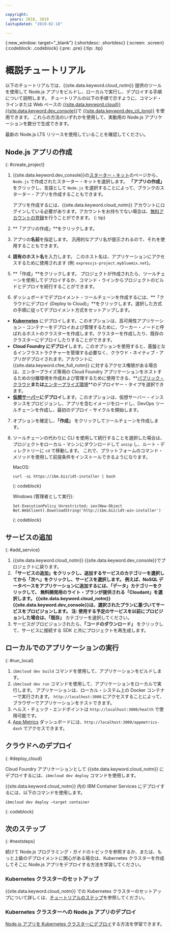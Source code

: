 ```yaml
---

copyright:
  years: 2018, 2019
lastupdated: "2019-02-18"

---
```


{:new_window: target="_blank"}
{:shortdesc: .shortdesc}
{:screen: .screen}
{:codeblock: .codeblock}
{:pre: .pre}
{:tip: .tip}

# 概説チュートリアル

以下のチュートリアルでは、{{site.data.keyword.cloud_notm}} 提供のツールを使用して Node.js アプリをビルドし、ローカルで実行し、デプロイする手順について説明します。 チュートリアルの以下の手順で示すように、コマンド・ラインまたは Web ベースの [{{site.data.keyword.cloud}} {{site.data.keyword.dev_console}}](https://cloud.ibm.com/developer/appservice/dashboard)で [{{site.data.keyword.dev_cli_long}}](/docs/cli/index.html#ibmcloud-cli) を使用できます。 これらの方法のいずれかを使用して、実動用の Node.js アプリケーションを数分で生成できます。

最新の Node.js LTS リリースを使用していることを確認してください。

## Node.js アプリの作成
{: #create_project}

1. {{site.data.keyword.dev_console}}の[スターター・キット](https://cloud.ibm.com/developer/appservice/starter-kits)のページから、`Node.js` で作成されたスターター・キットを選択します。 **「アプリの作成」** をクリックし、言語として `Node.js` を選択することによって、ブランクのスターター・アプリを作成することもできます。

    アプリを作成するには、{{site.data.keyword.cloud_notm}} アカウントにログインしている必要があります。アカウントをお持ちでない場合は、[無料アカウントの登録](https://cloud.ibm.com/registration)を行うことができます。
    {: tip}

2. **「アプリの作成」**をクリックします。
3. アプリの**名前**を指定します。 汎用的なアプリ名が提示されるので、それを使用することもできます。
4. **固有のホスト名**を入力します。 このホスト名は、アプリケーションにアクセスするために使用されます (例: `expressjs-project.mybluemix.net`)。
5. **「作成」**をクリックします。 プロジェクトが作成されたら、ツールチェーンを使用してデプロイするか、コマンド・ラインからプロジェクトのビルドとデプロイを続行することができます。
6. ダッシュボードでデプロイメント・ツールチェーンを作成するには、**「クラウドにデプロイ (Deploy to Cloud)」**をクリックします。選択した方式の手順に従ってデプロイメント方式をセットアップします。
  * **[Kubernetes](/docs/apps/deploying/containers.html#containers-kube)** にデプロイします。このオプションは、高可用性アプリケーション・コンテナーをデプロイおよび管理するために、ワーカー・ノードと呼ばれるホストのクラスターを作成します。クラスターを作成したり、既存のクラスターにデプロイしたりすることができます。
  * **Cloud Foundry にデプロイ**します。このオプションを使用すると、基盤となるインフラストラクチャーを管理する必要なく、クラウド・ネイティブ・アプリがデプロイされます。アカウントに {{site.data.keyword.cfee_full_notm}} に対するアクセス権限がある場合は、エンタープライズ専用の Cloud Foundry アプリケーションをホストするための分離環境を作成および管理するために使用できる、**[パブリック・クラウド](/docs/cloud-foundry-public/about-cf.html#about-cf)**または**[エンタープライズ環境](/docs/cloud-foundry-public/cfee.html#cfee)**のデプロイヤー・タイプを選択できます。
  * **[仮想サーバー](/docs/apps/vsi-deploy.html#vsi-deploy)にデプロイ**します。このオプションは、仮想サーバー・インスタンスをプロビジョンし、アプリを含むイメージをロードし、DevOps ツールチェーンを作成し、最初のデプロイ・サイクルを開始します。

7. オプションを確定し、**「作成」** をクリックしてツールチェーンを作成します。

8. ツールチェーンの代わりに CLI を使用して続行することを選択した場合は、プロジェクトをローカル・マシンにダウンロードして `unzip` し、ルート・ディレクトリーに `cd` で移動します。 これで、プラットフォームのコマンド・メソッドを使用して前提条件をインストールできるようになります。

    MacOS:
    ```
    curl -sL https://ibm.biz/idt-installer | bash
    ```
    {: codeblock}

    Windows (管理者として実行):
    ```
    Set-ExecutionPolicy Unrestricted; iex(New-Object Net.WebClient).DownloadString('http://ibm.biz/idt-win-installer')
    ```
    {: codeblock}

## サービスの追加
{: #add_service}

1. {{site.data.keyword.cloud_notm}} {{site.data.keyword.dev_console}}でプロジェクトに戻ります。
2. **「サービスの追加」**をクリックし、追加するサービスのカテゴリーを選択してから**「次へ」**をクリックし、サービスを選択します。 例えば、NoSQL データベースをアプリケーションに追加するには、**「データ」**カテゴリーをクリックして、 無料開発用のライト・プランが提供される**「Cloudant」**を選択します。 {{site.data.keyword.cloud_notm}} {{site.data.keyword.dev_console}}は、選択されたプランに基づいてサービスをプロビジョンします。
注: 使用する予定のサービスを以前にプロビジョンした場合は、**「既存」** カテゴリーを選択してください。
3. サービスがプロビジョンされたら、**「コードのダウンロード」** をクリックして、サービスに接続する SDK と共にプロジェクトを再生成します。

<!--
<video of creating a project and adding a service>
-->

## ローカルでのアプリケーションの実行
{: #run_local}

1. `ibmcloud dev build` コマンドを使用して、アプリケーションをビルドします。
2. `ibmcloud dev run` コマンドを使用して、アプリケーションをローカルで実行します。 アプリケーションは、ローカル・システム上の Docker コンテナーで実行されます。 `http://localhost:3000` にアクセスすることによって、ブラウザーでアプリケーションをテストできます。
3. ヘルス・チェック・エンドポイントは `http://localhost:3000/health` で使用可能です。
4. [App Metrics](https://developer.ibm.com/node/monitoring-post-mortem/application-metrics-node-js/) ダッシュボードには、`http://localhost:3000/appmetrics-dash` でアクセスできます。

<!--
<video>
-->

## クラウドへのデプロイ
{: #deploy_cloud}

Cloud Foundry アプリケーションとして {{site.data.keyword.cloud_notm}} にデプロイするには、`ibmcloud dev deploy` コマンドを使用します。 

{{site.data.keyword.cloud_notm}} 内の IBM Container Services にデプロイするには、以下のコマンドを使用します。
```
ibmcloud dev deploy –target container 
```
{: codeblock}

## 次のステップ
{: #nextsteps}

続けて Node.js プログラミング・ガイドのトピックを参照するか、または、もっと上級のデプロイメントに関心がある場合は、Kubernetes クラスターを作成してそこに Node.js アプリをデプロイする方法を学習してください。

### Kubernetes クラスターのセットアップ
{{site.data.keyword.cloud_notm}} での Kubernetes クラスターのセットアップについて詳しくは、[チュートリアルのステップ](/docs/containers/cs_clusters.html#clusters)を参照してください。

### Kubernetes クラスターへの Node.js アプリのデプロイ
[Node.js アプリを Kubernetes クラスターにデプロイ](/docs/containers/cs_tutorials_apps.html#cs_apps_tutorial)する方法を学習できます。
